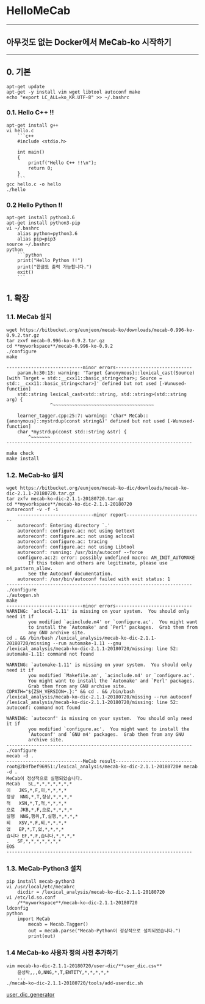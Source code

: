 # HelloMeCab

***
## 아무것도 없는 Docker에서 MeCab-ko 시작하기
***

## 0. 기본
    apt-get update
    apt-get -y install vim wget libtool autoconf make
    echo "export LC_ALL=ko_KR.UTF-8" >> ~/.bashrc

### 0.1. Hello C++ !!

    apt-get install g++
    vi hello.c
        ```c++
        #include <stdio.h>
        
        int main()
        {
            printf("Hello C++ !!\n");
            return 0;
        }
        ```
    gcc hello.c -o hello
    ./hello

### 0.2 Hello Python !!

    apt-get install python3.6
    apt-get install python3-pip
    vi ~/.bashrc
        alias python=python3.6
        alias pip=pip3
    source ~/.bashrc
    python
        ```python
        print("Hello Python !!")
        print("한글도 출력 가능합니다.")
        exit()
        ```
    
## 1. 확장

### 1.1. MeCab 설치
    wget https://bitbucket.org/eunjeon/mecab-ko/downloads/mecab-0.996-ko-0.9.2.tar.gz
    tar zxvf mecab-0.996-ko-0.9.2.tar.gz
    cd **myworkspace**/mecab-0.996-ko-0.9.2
    ./configure
    make

    ----------------------------minor errors----------------------------
        param.h:30:13: warning: 'Target {anonymous}::lexical_cast(Source) [with Target = std::__cxx11::basic_string<char>; Source = std::__cxx11::basic_string<char>]' defined but not used [-Wunused-function]
        std::string lexical_cast<std::string, std::string>(std::string arg) {
                    ^~~~~~~~~~~~~~~~~~~~~~~~~~~~~~~~~~~~~~
        
        learner_tagger.cpp:25:7: warning: 'char* MeCab::{anonymous}::mystrdup(const string&)' defined but not used [-Wunused-function]
        char *mystrdup(const std::string &str) {
            ^~~~~~~~
    --------------------------------------------------------------------

    make check
    make install

### 1.2. MeCab-ko 설치
    wget https://bitbucket.org/eunjeon/mecab-ko-dic/downloads/mecab-ko-dic-2.1.1-20180720.tar.gz
    tar zxfv mecab-ko-dic-2.1.1-20180720.tar.gz
    cd **myworkspace**/mecab-ko-dic-2.1.1-20180720
    autoreconf -v -f -i
        ----------------------------minor report----------------------------
        autoreconf: Entering directory `.'
        autoreconf: configure.ac: not using Gettext
        autoreconf: configure.ac: not using aclocal
        autoreconf: configure.ac: tracing
        autoreconf: configure.ac: not using Libtool
        autoreconf: running: /usr/bin/autoconf --force
        configure.ac:2: error: possibly undefined macro: AM_INIT_AUTOMAKE
            If this token and others are legitimate, please use m4_pattern_allow.
            See the Autoconf documentation.
        autoreconf: /usr/bin/autoconf failed with exit status: 1
    --------------------------------------------------------------------
    ./configure
    ./autogen.sh
    make
    ----------------------------minor errors----------------------------
    WARNING: `aclocal-1.11' is missing on your system.  You should only need it if
            you modified `acinclude.m4' or `configure.ac'.  You might want
            to install the `Automake' and `Perl' packages.  Grab them from
            any GNU archive site.
    cd . && /bin/bash /lexical_analysis/mecab-ko-dic-2.1.1-20180720/missing --run automake-1.11 --gnu
    /lexical_analysis/mecab-ko-dic-2.1.1-20180720/missing: line 52: automake-1.11: command not found
    
    WARNING: `automake-1.11' is missing on your system.  You should only need it if
            you modified `Makefile.am', `acinclude.m4' or `configure.ac'.
            You might want to install the `Automake' and `Perl' packages.
            Grab them from any GNU archive site.
    CDPATH="${ZSH_VERSION+.}:" && cd . && /bin/bash /lexical_analysis/mecab-ko-dic-2.1.1-20180720/missing --run autoconf
    /lexical_analysis/mecab-ko-dic-2.1.1-20180720/missing: line 52: autoconf: command not found
    
    WARNING: `autoconf' is missing on your system.  You should only need it if
            you modified `configure.ac'.  You might want to install the
            `Autoconf' and `GNU m4' packages.  Grab them from any GNU
            archive site.
    --------------------------------------------------------------------
    ./configure
    mecab -d .
    ----------------------------MeCab result----------------------------
    root@2b9fbef96951:/lexical_analysis/mecab-ko-dic-2.1.1-20180720# mecab -d .
    MeCab이 정상적으로 실행되었습니다.
    MeCab	SL,*,*,*,*,*,*,*
    이	JKS,*,F,이,*,*,*,*
    정상	NNG,*,T,정상,*,*,*,*
    적	XSN,*,T,적,*,*,*,*
    으로	JKB,*,F,으로,*,*,*,*
    실행	NNG,행위,T,실행,*,*,*,*
    되	XSV,*,F,되,*,*,*,*
    었	EP,*,T,었,*,*,*,*
    습니다	EF,*,F,습니다,*,*,*,*
    .	SF,*,*,*,*,*,*,*
    EOS
    --------------------------------------------------------------------
### 1.3. MeCab-Python3 설치
    pip install mecab-python3
    vi /usr/local/etc/mecabrc
        dicdir = /lexical_analysis/mecab-ko-dic-2.1.1-20180720
    vi /etc/ld.so.conf
        /**myworkspace**/mecab-ko-dic-2.1.1-20180720
    ldconfig
    python
        import MeCab
            mecab = Mecab.Tagger()
            out = mecab.parse("Mecab-Python이 정상적으로 설치되었습니다.")
            print(out)

### 1.4 MeCab-ko 사용자 정의 사전 추가하기
    vim mecab-ko-dic-2.1.1-20180720/user-dic/**user_dic.csv**
        윤성탁,,,0,NNG,*,T,ENTITY,*,*,*,*,*
        ...
    ./mecab-ko-dic-2.1.1-20180720/tools/add-userdic.sh 
    
[user_dic_generator](user_dic_generator.py)
### 
